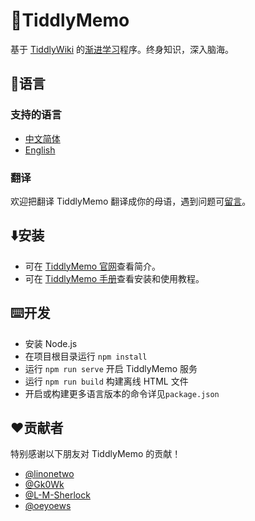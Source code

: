 # 🦑TiddlyMemo

基于 [TiddlyWiki](https://tiddlywiki.org/) 的[渐进学习](https://help.supermemo.org/wiki/Incremental_learning)程序。终身知识，深入脑海。

## 🎏语言

### 支持的语言
* [中文简体](https://github.com/oflg/TiddlyMemo/blob/main/README-zh-Hans.md)
* [English](https://github.com/oflg/TiddlyMemo/blob/main/README.md)

### 翻译
欢迎把翻译 TiddlyMemo 翻译成你的母语，遇到问题可[留言](https://github.com/oflg/TiddlyMemo/issues)。

## ⬇️安装
* 可在 [TiddlyMemo 官网](https://tiddlymemo.org/zh-Hans)查看简介。
* 可在 [TiddlyMemo 手册](https://tiddlymemo.org/manual/zh-Hans)查看安装和使用教程。

## ⌨️开发
* 安装 Node.js
* 在项目根目录运行 `npm install`
* 运行 `npm run serve` 开启 TiddlyMemo 服务
* 运行 `npm run build` 构建离线 HTML 文件
* 开启或构建更多语言版本的命令详见`package.json`

## ❤️贡献者
特别感谢以下朋友对 TiddlyMemo 的贡献！

* [@linonetwo](https://github.com/linonetwo)
* [@Gk0Wk](https://github.com/Gk0Wk)
* [@L-M-Sherlock](https://github.com/L-M-Sherlock)
* [@oeyoews](https://github.com/oeyoews)